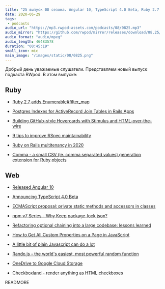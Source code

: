 ```yaml
---
title: "25 выпуск 08 сезона. Angular 10, TypeScript 4.0 Beta, Ruby 2.7 adds Enumerable#filter_map, Comma, Rando.js, Checkboxland и прочее"
date: 2020-06-29
tags:
 - podcasts
audio_url: "https://mp3.rwpod-assets.com/podcasts/08/0825.mp3"
audio_mirror: "https://github.com/rwpod/mirror/releases/download/08.25/0825.mp3"
audio_format: "audio/mpeg"
audio_length: 46483578
duration: "00:45:19"
small_icon: mic
main_image: "/images/static/08/0825.png"
---
```


Добрый день уважаемые слушатели. Представляем новый выпуск подкаста RWpod. В этом выпуске:

## Ruby

 - [Ruby 2.7 adds Enumerable#filter_map](https://blog.bigbinary.com/2020/05/08/ruby-2-7-adds-enumerable-filter-map.html)
 - [Postgres Indexes for ActiveRecord Join Tables in Rails Apps](https://pawelurbanek.com/rails-postgres-join-indexes)
 - [Building GitHub-style Hovercards with Stimulus and HTML-over-the-wire](https://boringrails.com/articles/hovercards-stimulus/)


 - [9 tips to improve RSpec maintainability](https://medium.com/swlh/9-tips-to-write-better-rspec-5569b45fb1a1)
 - [Ruby on Rails multitenancy in 2020](https://realptsdengineer.com/ruby-on-rails-multitenancy-in-2020/)
 - [Comma - a small CSV (ie. comma separated values) generation extension for Ruby objects](https://github.com/comma-csv/comma)

## Web

 - [Released Angular 10](https://blog.angular.io/version-10-of-angular-now-available-78960babd41)
 - [Announcing TypeScript 4.0 Beta](https://devblogs.microsoft.com/typescript/announcing-typescript-4-0-beta/)
 - [ECMAScript proposal: private static methods and accessors in classes](https://2ality.com/2020/06/private-static-methods-accessors-in-classes.html)
 - [npm v7 Series - Why Keep package-lock.json?](https://blog.npmjs.org/post/621733939456933888/npm-v7-series-why-keep-package-lockjson)
 - [Refactoring optional chaining into a large codebase: lessons learned](https://lea.verou.me/2020/06/refactoring-optional-chaining-into-a-large-codebase-lessons-learned/)


 - [How to Get All Custom Properties on a Page in JavaScript](https://css-tricks.com/how-to-get-all-custom-properties-on-a-page-in-javascript/)
 - [A little bit of plain Javascript can do a lot](https://jvns.ca/blog/2020/06/19/a-little-bit-of-plain-javascript-can-do-a-lot/)
 - [Rando.js - the world's easiest, most powerful random function](https://randojs.com/)
 - [OneDrive to Google Cloud Storage](https://github.com/mehmetsefabalik/onedrive-to-gcs)
 - [Checkboxland - render anything as HTML checkboxes](https://www.bryanbraun.com/checkboxland/)


READMORE

